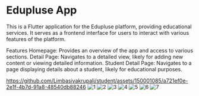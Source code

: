 # Edupluse App

This is a Flutter application for the Edupluse platform, providing educational services. It serves as a frontend interface for users to interact with various features of the platform.

Features
Homepage: Provides an overview of the app and access to various sections.
Detail Page: Navigates to a detailed view, likely for adding new content or viewing detailed information.
Student Detail Page: Navigates to a page displaying details about a student, likely for educational purposes.



https://github.com/Limbasiyakrupali/student/assets/150001085/a721ef0e-2e1f-4b7d-91a8-48540db88246
![1](https://github.com/Limbasiyakrupali/student/assets/150001085/56fe7681-7119-43bf-b7bc-f87891b54ccb)
![2](https://github.com/Limbasiyakrupali/student/assets/150001085/497d5575-87fd-450e-bb44-16f7ee0dba54)
![3](https://github.com/Limbasiyakrupali/student/assets/150001085/5688d42b-173d-4415-a276-78430b8ad60b)
![4](https://github.com/Limbasiyakrupali/student/assets/150001085/1006ac0e-9612-4275-9ce0-29fe4c026e75)
![5](https://github.com/Limbasiyakrupali/student/assets/150001085/46a6fc4b-aeec-4a05-a589-c2af16825536)
![6](https://github.com/Limbasiyakrupali/student/assets/150001085/f9b5aa5c-ceb0-4857-8e15-f804f3e05ebe)
![7](https://github.com/Limbasiyakrupali/student/assets/150001085/8360e662-8b48-4ff7-a4e7-fbbf24234d54)





